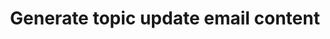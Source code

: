 ---
layout: tools/new-notify--topics
title: "Generate topic update email content"
excerpt: "Select posts and events to populate a GOV.UK Notify template."
tool-type: email-alert
permalink: /tools/new/notify/topics
redirect_from:
- /new-notify-topics
---